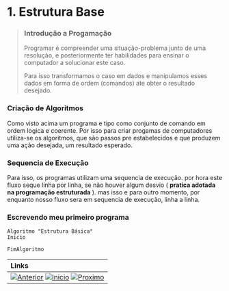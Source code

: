 # 1. Estrutura Base

> ### Introdução a Progamação
>
>Programar é compreender uma situação-problema junto de uma resolução, e posteriormente ter habilidades para ensinar o computador a solucionar este caso.  
>
> Para isso transformamos o caso em dados e manipulamos esses dados em forma de ordem (comandos) ate obter o resultado desejado.

### Criação de Algoritmos

Como visto acima um programa e tipo como conjunto de comando em ordem logica e coerente. Por isso para criar progamas de computadores utiliza-se os algoritmos, que são passos pre estabelecidos e que produzem uma ação desejada, um resultado esperado.

### Sequencia de Execução

Para isso, os programas utilizam uma sequencia de execução. por hora este fluxo seque linha por linha, se não houver algum desvio ( **pratica adotada na programação estruturada** ). mas isso e para outro momento, por enquanto nosso fluxo sera em sequencia de execução, linha a linha.

### Escrevendo meu primeiro programa

~~~ alg
Algoritmo "Estrutura Básica"
Inicio

FimAlgoritmo
~~~


|**Links** |   
|:--- |
|[![Anterior](https://img.shields.io/badge/Anterior-D70A53?style=for-the-badge)](../README.md) [![Inicio](https://img.shields.io/badge/Inicio-000000?style=for-the-badge)](../README.md) [![Proximo](https://img.shields.io/badge/Proximo-0078D6?style=for-the-badge)](1.1.md)|